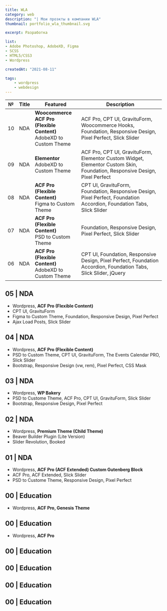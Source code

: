 ```yaml
---
title: WLA
category: web
description: "| Мои проэкты в компании WLA"
thumbnail: portfolio_wla_thumbnail.svg

excerpt: Разработка 

list:
- Adobe Photoshop, AdobeXD, Figma
- SCSS
- HTML5/CSS3
- Wordpress

createdAt: "2021-08-11"

tags:
    - wordpress
    - webdesign
---
```


| №  | Title | Featured                                                                       | Description                                                                                                                |
|----|-------|--------------------------------------------------------------------------------|----------------------------------------------------------------------------------------------------------------------------|
| 10 | NDA   | **Woocommerce**<br> **ACF Pro (Flexible Content)**<br> AdobeXD to Custom Theme | ACF Pro, CPT UI, GravituForm, Woocommerce Hooks, Foundation, Responsive Design, Pixel Perfect, Slick Slider                |
| 09 | NDA   | **Elementor**<br> AdobeXD to Custom Theme                                      | ACF Pro, CPT UI, GravituForm, Elementor Custom Widget, Elementor Custom Skin, Foundation, Responsive Design, Pixel Perfect |
| 08 | NDA   | **ACF Pro (Flexible Content)**<br> Figma to Custom Theme                       | CPT UI, GravituForm, Foundation, Responsive Design, Pixel Perfect, Foundation Accordion, Foundation Tabs, Slick Slider     |
| 07 | NDA   | **ACF Pro (Flexible Content)**<br> PSD to Custom Theme                         | Foundation, Responsive Design, Pixel Perfect, Slick Slider                                                                 |
| 06 | NDA   | **ACF Pro (Flexible Content)**<br> AdobeXD to Custom Theme                     | CPT UI, Foundation, Responsive Design, Pixel Perfect, Foundation Accordion, Foundation Tabs, Slick Slider, jQuery          |


## 05 | NDA
- Wordpress, **ACF Pro (Flexible Content)**
- CPT UI, GravituForm
- Figma to Custom Theme, Foundation, Responsive Design, Pixel Perfect
- Ajax Load Posts, Slick Slider

## 04 | NDA
- Wordpress, **ACF Pro (Flexible Content)**
- PSD to Custom Theme, CPT UI, GravituForm, The Events Calendar PRO, Slick Slider
- Bootstrap, Responsive Design (vw, rem), Pixel Perfect, CSS Mask

## 03 | NDA
- Wordpress, **WP Bakery**
- PSD to Custome Theme, ACF Pro, CPT UI, GravituForm, Slick Slider
- Bootstrap, Responsive Design, Pixel Perfect

## 02 | NDA
- Wordpress, **Premium Theme (Child Theme)**
- Beaver Builder Plugin (Lite Version)
- Slider Revolution, Booked

## 01 | NDA
- Wordpress, **ACF Pro (ACF Extended) Custom Gutenberg Block**
- ACF Pro, ACF Extended, Slick Slider
- PSD to Custome Theme, Responsive Design, Pixel Perfect

## 00 | Education
- Wordpress, **ACF Pro, Genesis Theme**

## 00 | Education
- Wordpress, **ACF Pro**

## 00 | Education
## 00 | Education
## 00 | Education
## 00 | Education
